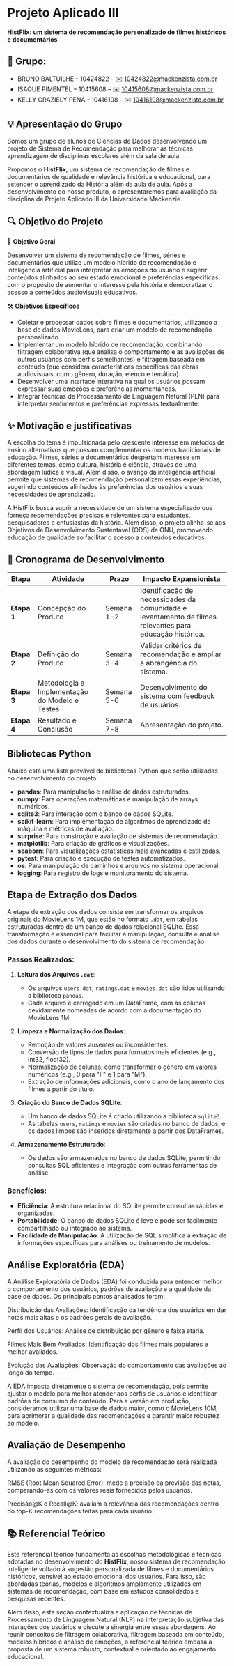# Projeto Aplicado III

**HistFlix: um sistema de recomendação personalizado de filmes históricos e documentários**

## 📱 Grupo:
* BRUNO BALTUILHE - 10424822 - ✉️ 10424822@mackenzista.com.br 
* ISAQUE PIMENTEL – 10415608 – ✉️ 10415608@mackenzista.com.br
* KELLY GRAZIELY PENA - 10416108 - ✉️ 10416108@mackenzista.com.br
  
## 💡 Apresentação do Grupo

Somos um grupo de alunos de Ciências de Dados desenvolvendo um projeto de Sistema de Recomendação para melhorar as técnicas aprendizagem de disciplinas escolares além da sala de aula.

Propomos o **HistFlix**, um sistema de recomendação de filmes e documentários de qualidade e relevância histórica e educacional, para estender o aprendizado da História além da aula de aula. 
Após a desenvolvimento do nosso produto, o apresentaremos para avaliação da disciplina de Projeto Aplicado III da Universidade Mackenzie.

## 🔍 Objetivo do Projeto

🎯 **Objetivo Geral**

Desenvolver um sistema de recomendação de filmes, séries e documentários que utilize um modelo híbrido de recomendação e inteligência artificial para interpretar as emoções do usuário e sugerir conteúdos alinhados ao seu estado emocional e preferências específicas, com o propósito de aumentar o interesse pela história e democratizar o acesso a conteúdos audiovisuais educativos. 

🛠️ **Objetivos Específicos**
- Coletar e processar dados sobre filmes e documentários, utilizando a base de dados MovieLens, para criar um modelo de recomendação personalizado.
- Implementar um modelo híbrido de recomendação, combinando filtragem colaborativa (que analisa o comportamento e as avaliações de outros usuários com perfis semelhantes) e filtragem baseada em conteúdo (que considera características específicas das obras audiovisuais, como gênero, duração, elenco e temática). 
- Desenvolver uma interface interativa na qual os usuários possam expressar suas emoções e preferências momentâneas.
- Integrar técnicas de Processamento de Linguagem Natural (PLN) para interpretar sentimentos e preferências expressas textualmente.

## ✨ Motivação e justificativas

A escolha do tema é impulsionada pelo crescente interesse em métodos de ensino alternativos que possam complementar os modelos tradicionais de educação. Filmes, séries e documentários despertam interesse em diferentes temas, como cultura, história e ciência, através de uma abordagem lúdica e visual. Além disso, o avanço da inteligência artificial permite que sistemas de recomendação personalizem essas experiências, sugerindo conteúdos alinhados às preferências dos usuários e suas necessidades de aprendizado.

A HistFlix busca suprir a necessidade de um sistema especializado que forneça recomendações precisas e relevantes para estudantes, pesquisadores e entusiastas da história. Além disso, o projeto alinha-se aos Objetivos de Desenvolvimento Sustentável (ODS) da ONU, promovendo educação de qualidade ao facilitar o acesso a conteúdos educativos.

## 📅 Cronograma de Desenvolvimento  

| **Etapa**  | **Atividade**  | **Prazo**  | **Impacto Expansionista**  |  
|------------|----------------|------------|---------------------------------|  
| **Etapa 1**  | Concepção do Produto  | Semana 1-2  | Identificação de necessidades da comunidade e levantamento de filmes relevantes para educação histórica.  |  
| **Etapa 2**  | Definição do Produto  | Semana 3-4  | Validar critérios de recomendação e ampliar a abrangência do sistema.  |  
| **Etapa 3**  | Metodologia e Implementação do Modelo e Testes  | Semana 5-6  | Desenvolvimento do sistema com feedback de usuários.  |  
| **Etapa 4**  | Resultado e Conclusão  | Semana 7-8  | Apresentação do projeto.  |  


## Bibliotecas Python

Abaixo está uma lista provável de bibliotecas Python que serão utilizadas no desenvolvimento do projeto:

- **pandas**: Para manipulação e análise de dados estruturados.
- **numpy**: Para operações matemáticas e manipulação de arrays numéricos.
- **sqlite3**: Para interação com o banco de dados SQLite.
- **scikit-learn**: Para implementação de algoritmos de aprendizado de máquina e métricas de avaliação.
- **surprise**: Para construção e avaliação de sistemas de recomendação.
- **matplotlib**: Para criação de gráficos e visualizações.
- **seaborn**: Para visualizações estatísticas mais avançadas e estilizadas.
- **pytest**: Para criação e execução de testes automatizados.
- **os**: Para manipulação de caminhos e arquivos no sistema operacional.
- **logging**: Para registro de logs e monitoramento do sistema.

## Etapa de Extração dos Dados

A etapa de extração dos dados consiste em transformar os arquivos originais do MovieLens 1M, que estão no formato `.dat`, em tabelas estruturadas dentro de um banco de dados relacional SQLite. Essa transformação é essencial para facilitar a manipulação, consulta e análise dos dados durante o desenvolvimento do sistema de recomendação.

### Passos Realizados:

1. **Leitura dos Arquivos `.dat`**:
   - Os arquivos `users.dat`, `ratings.dat` e `movies.dat` são lidos utilizando a biblioteca `pandas`.
   - Cada arquivo é carregado em um DataFrame, com as colunas devidamente nomeadas de acordo com a documentação do MovieLens 1M.

2. **Limpeza e Normalização dos Dados**:
   - Remoção de valores ausentes ou inconsistentes.
   - Conversão de tipos de dados para formatos mais eficientes (e.g., int32, float32).
   - Normalização de colunas, como transformar o gênero em valores numéricos (e.g., 0 para "F" e 1 para "M").
   - Extração de informações adicionais, como o ano de lançamento dos filmes a partir do título.

3. **Criação do Banco de Dados SQLite**:
   - Um banco de dados SQLite é criado utilizando a biblioteca `sqlite3`.
   - As tabelas `users`, `ratings` e `movies` são criadas no banco de dados, e os dados limpos são inseridos diretamente a partir dos DataFrames.

4. **Armazenamento Estruturado**:
   - Os dados são armazenados no banco de dados SQLite, permitindo consultas SQL eficientes e integração com outras ferramentas de análise.

### Benefícios:
- **Eficiência**: A estrutura relacional do SQLite permite consultas rápidas e organizadas.
- **Portabilidade**: O banco de dados SQLite é leve e pode ser facilmente compartilhado ou integrado ao sistema.
- **Facilidade de Manipulação**: A utilização de SQL simplifica a extração de informações específicas para análises ou treinamento de modelos.

## Análise Exploratória (EDA)

A Análise Exploratória de Dados (EDA) foi conduzida para entender melhor o comportamento dos usuários, padrões de avaliação e a qualidade da base de dados. Os principais pontos analisados foram:

Distribuição das Avaliações: Identificação da tendência dos usuários em dar notas mais altas e os padrões gerais de avaliação.

Perfil dos Usuários: Análise de distribuição por gênero e faixa etária.

Filmes Mais Bem Avaliados: Identificação dos filmes mais populares e melhor avaliados.

Evolução das Avaliações: Observação do comportamento das avaliações ao longo do tempo.

A EDA impacta diretamente o sistema de recomendação, pois permite ajustar o modelo para melhor atender aos perfis de usuários e identificar padrões de consumo de conteúdo. Para a versão em produção, consideramos utilizar uma base de dados maior, como o MovieLens 10M, para aprimorar a qualidade das recomendações e garantir maior robustez ao modelo.

## Avaliação de Desempenho

A avaliação do desempenho do modelo de recomendação será realizada utilizando as seguintes métricas:

RMSE (Root Mean Squared Error): mede a precisão da previsão das notas, comparando-as com os valores reais fornecidos pelos usuários.

<!-- MAE (Mean Absolute Error): Mede a diferença média absoluta entre as previsões do modelo e os valores reais. -->

Precisão@K e Recall@K: avaliam a relevância das recomendações dentro do top-K recomendações feitas para cada usuário.

<!-- Cobertura: mede a proporção do catálogo que está sendo recomendado aos usuários, garantindo diversidade.

Diversidade: mede a variação entre os itens recomendados para um mesmo usuário.

Serendipidade: mede a capacidade do sistema de recomendar itens inesperados, mas relevantes.

Tempo de Execução: avalia a eficiência computacional do modelo ao gerar recomendações. -->

## 📚 Referencial Teórico

Este referencial teórico fundamenta as escolhas metodológicas e técnicas adotadas no desenvolvimento do **HistFlix**, nosso sistema de recomendação inteligente voltado à sugestão personalizada de filmes e documentários históricos, sensível ao estado emocional dos usuários. Para isso, são abordadas teorias, modelos e algoritmos amplamente utilizados em sistemas de recomendação, com base em estudos consolidados e pesquisas recentes.

Além disso, esta seção contextualiza a aplicação de técnicas de Processamento de Linguagem Natural (NLP) na interpretação subjetiva das interações dos usuários e discute a sinergia entre essas abordagens. Ao reunir conceitos de filtragem colaborativa, filtragem baseada em conteúdo, modelos híbridos e análise de emoções, o referencial teórico embasa a proposta de um sistema robusto, contextual e orientado ao engajamento educacional.

<!-- Sistemas de Recomendação: 
Ferramentas para filtrar informações e prever preferências do usuário.
Tipos principais: Filtragem Colaborativa (FC), Filtragem por Conteúdo (FCt), Sistemas Híbridos.
Resnick, P., & Varian, H. R. (1997). "Recommender systems." Communications of the ACM, 40(3), 56-58.
Sarwar, B., Karypis, G., Konstan, J., & Riedl, J. (2001). "Item-based collaborative filtering recommendation algorithms." In Proceedings of the 10th international conference on World Wide Web (pp. 285-295).

Análise de Dados e Aprendizado de Máquina Específicos:
Pré-processamento de Dados:
Tratamento de dados ausentes: Imputação, remoção.
Normalização e padronização de dados.
Engenharia de recursos: Criação de novas variáveis relevantes.
Aprendizado de Máquina para Recomendação:
Algoritmos de regressão: Previsão de classificações de filmes.
Algoritmos de classificação: Previsão de se um usuário gostará de um filme.
Avaliação de modelos: Validação cruzada, métricas de avaliação específicas para recomendação (RMSE, MAE, precisão, recall).
Géron, A. (2019). Hands-on machine learning with Scikit-Learn, Keras, and TensorFlow: Concepts, tools, and techniques to build intelligent systems.

Bancos de Dados e Armazenamento Otimizados:
Modelagem de dados para representar usuários, filmes e avaliações.
Otimização de consultas SQL para recuperação eficiente de dados.
Silberschatz, A., Korth, H. F., & Sudarshan, S. (2010). Database system concepts.

Análise Exploratória de Dados (AED):
Visualização da distribuição de avaliações, gêneros de filmes, etc.
Identificação de padrões e insights relevantes para o sistema de recomendação.
Apresentação de métricas de avaliação e exemplos de recomendações.
McKinney, W. (2017). Python for data analysis: Data wrangling with Pandas, NumPy, and IPython. -->
